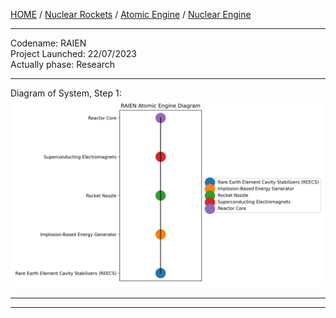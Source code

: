 [HOME](/README.md) / [Nuclear Rockets](/assets/docs/nuclear/knowledges/nuclear-rockets/readme.md) / [Atomic Engine](/assets/docs/nuclear/knowledges/nuclear-rockets/atomic-engine/readme.md) / [Nuclear Engine](/assets/docs/nuclear/knowledges/nuclear-rockets/nuclear-engine/readme.md)  

--------------------    
    
 Codename: RAIEN   
 Project Launched: 22/07/2023   
 Actually phase: Research   
     
--------------------    
    
Diagram of System, Step 1:   
![img](./raien_atomic_engine_diagram.png)   
    
--------------------     
   
  
--------------------   
